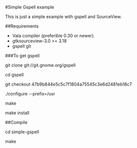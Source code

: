 #Simple Gspell example

This is just a simple example with gspell and SourceView.

##Requirements

* Vala compiler (preferible 0.30 or newer).
* gtksourceview-3.0 >= 3.18
* gspell git

###To get gspell

git clone git://git.gnome.org/gspell

cd gspell

git checkout 47b9b844e5c5c7f1804a75545c3e6d2481eb18c7

./configure  --prefix=/usr

make

make install

##Compile

cd simple-gspell

make

